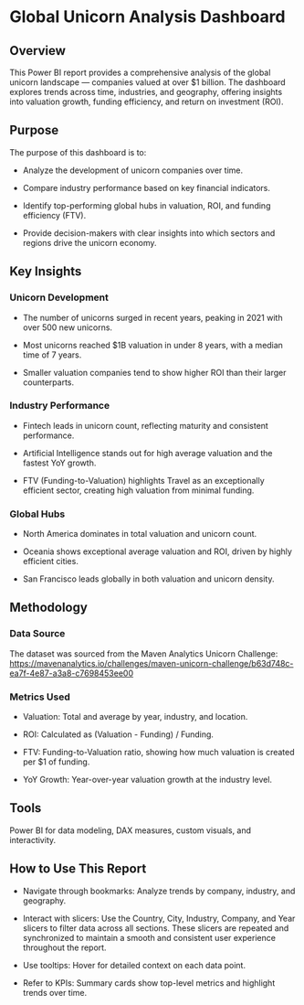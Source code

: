 # Global Unicorn Analysis Dashboard

## Overview

This Power BI report provides a comprehensive analysis of the global unicorn landscape — companies valued at over $1 billion. The dashboard explores trends across time, industries, and geography, offering insights into valuation growth, funding efficiency, and return on investment (ROI).

## Purpose

The purpose of this dashboard is to:

- Analyze the development of unicorn companies over time.

- Compare industry performance based on key financial indicators.

- Identify top-performing global hubs in valuation, ROI, and funding efficiency (FTV).

- Provide decision-makers with clear insights into which sectors and regions drive the unicorn economy.

##  Key Insights

### Unicorn Development

- The number of unicorns surged in recent years, peaking in 2021 with over 500 new unicorns.

- Most unicorns reached $1B valuation in under 8 years, with a median time of 7 years.

- Smaller valuation companies tend to show higher ROI than their larger counterparts.

### Industry Performance

- Fintech leads in unicorn count, reflecting maturity and consistent performance.

- Artificial Intelligence stands out for high average valuation and the fastest YoY growth.

- FTV (Funding-to-Valuation) highlights Travel as an exceptionally efficient sector, creating high valuation from minimal funding.

###  Global Hubs

- North America dominates in total valuation and unicorn count.

- Oceania shows exceptional average valuation and ROI, driven by highly efficient cities.

- San Francisco leads globally in both valuation and unicorn density.

## Methodology

### Data Source

The dataset was sourced from the Maven Analytics Unicorn Challenge: https://mavenanalytics.io/challenges/maven-unicorn-challenge/b63d748c-ea7f-4e87-a3a8-c7698453ee00 


### Metrics Used

- Valuation: Total and average by year, industry, and location.

- ROI: Calculated as (Valuation - Funding) / Funding.

- FTV: Funding-to-Valuation ratio, showing how much valuation is created per $1 of funding.

- YoY Growth: Year-over-year valuation growth at the industry level.

## Tools

Power BI for data modeling, DAX measures, custom visuals, and interactivity.



## How to Use This Report

- Navigate through bookmarks: Analyze trends by company, industry, and geography.

- Interact with slicers: Use the Country, City, Industry, Company, and Year slicers to filter data across all sections. These slicers are repeated and synchronized to maintain a smooth and consistent user experience throughout the report.

- Use tooltips: Hover for detailed context on each data point.

- Refer to KPIs: Summary cards show top-level metrics and highlight trends over time.
